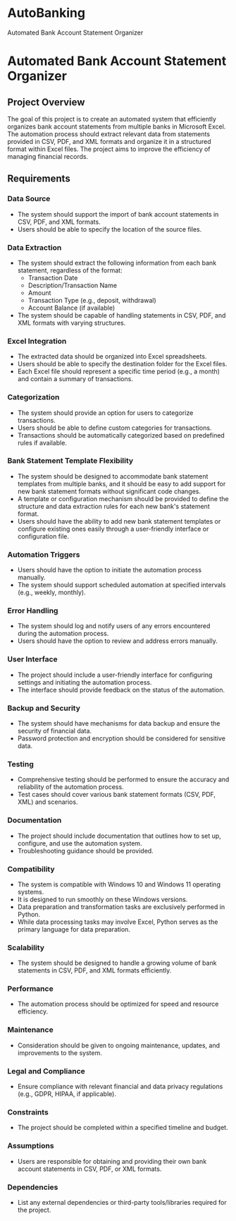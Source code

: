 # AutoBanking
Automated Bank Account Statement Organizer

# Automated Bank Account Statement Organizer

## Project Overview
The goal of this project is to create an automated system that efficiently organizes bank account statements from multiple banks in Microsoft Excel. The automation process should extract relevant data from statements provided in CSV, PDF, and XML formats and organize it in a structured format within Excel files. The project aims to improve the efficiency of managing financial records.

## Requirements

### Data Source
- The system should support the import of bank account statements in CSV, PDF, and XML formats.
- Users should be able to specify the location of the source files.

### Data Extraction
- The system should extract the following information from each bank statement, regardless of the format:
  - Transaction Date
  - Description/Transaction Name
  - Amount
  - Transaction Type (e.g., deposit, withdrawal)
  - Account Balance (if available)
- The system should be capable of handling statements in CSV, PDF, and XML formats with varying structures.

### Excel Integration
- The extracted data should be organized into Excel spreadsheets.
- Users should be able to specify the destination folder for the Excel files.
- Each Excel file should represent a specific time period (e.g., a month) and contain a summary of transactions.

### Categorization
- The system should provide an option for users to categorize transactions.
- Users should be able to define custom categories for transactions.
- Transactions should be automatically categorized based on predefined rules if available.

### Bank Statement Template Flexibility
- The system should be designed to accommodate bank statement templates from multiple banks, and it should be easy to add support for new bank statement formats without significant code changes.
- A template or configuration mechanism should be provided to define the structure and data extraction rules for each new bank's statement format.
- Users should have the ability to add new bank statement templates or configure existing ones easily through a user-friendly interface or configuration file.

### Automation Triggers
- Users should have the option to initiate the automation process manually.
- The system should support scheduled automation at specified intervals (e.g., weekly, monthly).

### Error Handling
- The system should log and notify users of any errors encountered during the automation process.
- Users should have the option to review and address errors manually.

### User Interface
- The project should include a user-friendly interface for configuring settings and initiating the automation process.
- The interface should provide feedback on the status of the automation.

### Backup and Security
- The system should have mechanisms for data backup and ensure the security of financial data.
- Password protection and encryption should be considered for sensitive data.

### Testing
- Comprehensive testing should be performed to ensure the accuracy and reliability of the automation process.
- Test cases should cover various bank statement formats (CSV, PDF, XML) and scenarios.

### Documentation
- The project should include documentation that outlines how to set up, configure, and use the automation system.
- Troubleshooting guidance should be provided.

### Compatibility
- The system is compatible with Windows 10 and Windows 11 operating systems.
- It is designed to run smoothly on these Windows versions.
- Data preparation and transformation tasks are exclusively performed in Python.
- While data processing tasks may involve Excel, Python serves as the primary language for data preparation.

### Scalability
- The system should be designed to handle a growing volume of bank statements in CSV, PDF, and XML formats efficiently.

### Performance
- The automation process should be optimized for speed and resource efficiency.

### Maintenance
- Consideration should be given to ongoing maintenance, updates, and improvements to the system.

### Legal and Compliance
- Ensure compliance with relevant financial and data privacy regulations (e.g., GDPR, HIPAA, if applicable).

### Constraints
- The project should be completed within a specified timeline and budget.

### Assumptions
- Users are responsible for obtaining and providing their own bank account statements in CSV, PDF, or XML formats.

### Dependencies
- List any external dependencies or third-party tools/libraries required for the project.

